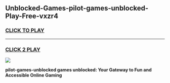 
## Unblocked-Games-pilot-games-unblocked-Play-Free-vxzr4
<h3>
<a href="https://premium76.site?title=pilot-games-unblocked&ref=09A">CLICK TO PLAY</a></h3>
<hr>

<h3>
<a href="https://premium76.site?title=pilot-games-unblocked&ref=09A">CLICK 2 PLAY</a>
  
</h3>

<a href="https://premium76.site?title=pilot-games-unblocked&ref=09A"><img src="https://clearcache.store/games.png"></a>


**pilot-games-unblocked games unblocked: Your Gateway to Fun and Accessible Online Gaming**
